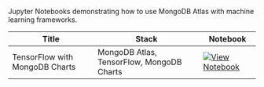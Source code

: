 Jupyter Notebooks demonstrating how to use MongoDB Atlas with machine learning frameworks.

| Title | Stack | Notebook |
|-------|-------|----------|
| TensorFlow with MongoDB Charts | MongoDB Atlas, TensorFlow, MongoDB Charts | [![View Notebook](https://img.shields.io/badge/view-notebook-orange?logo=jupyter)](notebooks/ml/tensorflow_mongodbcharts_horoscopes.ipynb) |
